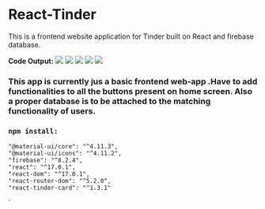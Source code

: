 # React-Tinder
This is a frontend website application for Tinder built on React and firebase database.

**Code Output:**
<img src="/tinder_1.png"/>
<img src="/tinder_2.png"/>
<img src="/tinder_3.png"/>
<img src="/tinder_4.png"/>
<img src="/tinder_5.png"/>

### This app is currently jus a basic frontend web-app .Have to add functionalities to all the buttons present on home screen. Also a proper database is to be attached to the matching functionality of users.

### `npm install:`

    "@material-ui/core": "^4.11.3",
    "@material-ui/icons": "^4.11.2",
    "firebase": "^8.2.4",
    "react": "^17.0.1",
    "react-dom": "^17.0.1",
    "react-router-dom": "^5.2.0",
    "react-tinder-card": "^1.3.1"
  `

